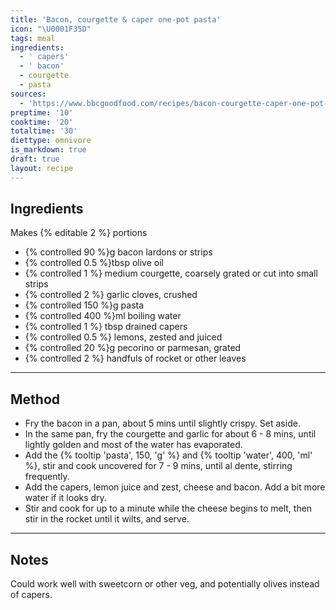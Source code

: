 ```yaml
---
title: 'Bacon, courgette & caper one-pot pasta'
icon: "\U0001F35D"
tags: meal
ingredients:
  - ' capers'
  - ' bacon'
  - courgette
  - pasta
sources:
  - 'https://www.bbcgoodfood.com/recipes/bacon-courgette-caper-one-pot-pasta'
preptime: '10'
cooktime: '20'
totaltime: '30'
diettype: omnivore
is_markdown: true
draft: true
layout: recipe
---
```


## Ingredients

Makes {% editable 2 %} portions

* {% controlled 90 %}g bacon lardons or strips
* {% controlled 0.5 %}tbsp olive oil
* {% controlled 1 %} medium courgette, coarsely grated or cut into small strips
* {% controlled 2 %} garlic cloves, crushed
* {% controlled 150 %}g pasta
* {% controlled 400 %}ml boiling water
* {% controlled 1 %} tbsp drained capers
* {% controlled 0.5 %} lemons, zested and juiced
* {% controlled 20 %}g pecorino or parmesan, grated
* {% controlled 2 %} handfuls of rocket or other leaves

***

## Method

* Fry the bacon in a pan, about 5 mins until slightly crispy. Set aside.
* In the same pan, fry the courgette and garlic for about 6 - 8 mins, until lightly golden and most of the water has evaporated.
* Add the {% tooltip 'pasta', 150, 'g' %} and {% tooltip 'water', 400, 'ml' %}, stir and cook uncovered for 7 - 9 mins, until al dente, stirring frequently.
* Add the capers, lemon juice and zest, cheese and bacon. Add a bit more water if it looks dry.
* Stir and cook for up to a minute while the cheese begins to melt, then stir in the rocket until it wilts, and serve.

***

## Notes

Could work well with sweetcorn or other veg, and potentially olives instead of capers.

